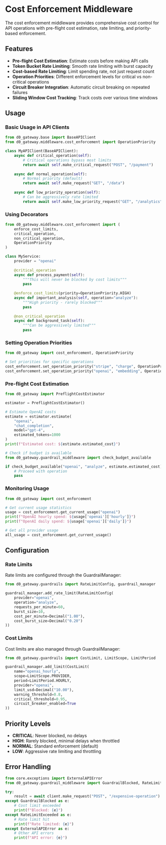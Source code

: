 # Cost Enforcement Middleware

The cost enforcement middleware provides comprehensive cost control for API operations with pre-flight cost estimation, rate limiting, and priority-based enforcement.

## Features

- **Pre-flight Cost Estimation**: Estimate costs before making API calls
- **Token Bucket Rate Limiting**: Smooth rate limiting with burst capacity
- **Cost-based Rate Limiting**: Limit spending rate, not just request count
- **Operation Priorities**: Different enforcement levels for critical vs non-critical operations
- **Circuit Breaker Integration**: Automatic circuit breaking on repeated failures
- **Sliding Window Cost Tracking**: Track costs over various time windows

## Usage

### Basic Usage in API Clients

```python
from d0_gateway.base import BaseAPIClient
from d0_gateway.middleware.cost_enforcement import OperationPriority

class MyAPIClient(BaseAPIClient):
    async def critical_operation(self):
        # Critical operations bypass most limits
        return await self.make_critical_request("POST", "/payment")
    
    async def normal_operation(self):
        # Normal priority (default)
        return await self.make_request("GET", "/data")
    
    async def low_priority_operation(self):
        # Can be aggressively rate limited
        return await self.make_low_priority_request("GET", "/analytics")
```

### Using Decorators

```python
from d0_gateway.middleware.cost_enforcement import (
    enforce_cost_limits,
    critical_operation,
    non_critical_operation,
    OperationPriority
)

class MyService:
    provider = "openai"
    
    @critical_operation
    async def process_payment(self):
        """This will never be blocked by cost limits"""
        pass
    
    @enforce_cost_limits(priority=OperationPriority.HIGH)
    async def important_analysis(self, operation="analyze"):
        """High priority - rarely blocked"""
        pass
    
    @non_critical_operation
    async def background_task(self):
        """Can be aggressively limited"""
        pass
```

### Setting Operation Priorities

```python
from d0_gateway import cost_enforcement, OperationPriority

# Set priorities for specific operations
cost_enforcement.set_operation_priority("stripe", "charge", OperationPriority.CRITICAL)
cost_enforcement.set_operation_priority("openai", "embedding", OperationPriority.LOW)
```

### Pre-flight Cost Estimation

```python
from d0_gateway import PreflightCostEstimator

estimator = PreflightCostEstimator()

# Estimate OpenAI costs
estimate = estimator.estimate(
    "openai",
    "chat_completion",
    model="gpt-4",
    estimated_tokens=1000
)
print(f"Estimated cost: ${estimate.estimated_cost}")

# Check if budget is available
from d0_gateway.guardrail_middleware import check_budget_available

if check_budget_available("openai", "analyze", estimate.estimated_cost):
    # Proceed with operation
    pass
```

### Monitoring Usage

```python
from d0_gateway import cost_enforcement

# Get current usage statistics
usage = cost_enforcement.get_current_usage("openai")
print(f"OpenAI hourly spend: ${usage['openai']['hourly']}")
print(f"OpenAI daily spend: ${usage['openai']['daily']}")

# Get all provider usage
all_usage = cost_enforcement.get_current_usage()
```

## Configuration

### Rate Limits

Rate limits are configured through the GuardrailManager:

```python
from d0_gateway.guardrails import RateLimitConfig, guardrail_manager

guardrail_manager.add_rate_limit(RateLimitConfig(
    provider="openai",
    operation="analyze",
    requests_per_minute=60,
    burst_size=10,
    cost_per_minute=Decimal("1.00"),
    cost_burst_size=Decimal("0.20")
))
```

### Cost Limits

Cost limits are also managed through GuardrailManager:

```python
from d0_gateway.guardrails import CostLimit, LimitScope, LimitPeriod

guardrail_manager.add_limit(CostLimit(
    name="openai_hourly",
    scope=LimitScope.PROVIDER,
    period=LimitPeriod.HOURLY,
    provider="openai",
    limit_usd=Decimal("10.00"),
    warning_threshold=0.8,
    critical_threshold=0.95,
    circuit_breaker_enabled=True
))
```

## Priority Levels

- **CRITICAL**: Never blocked, no delays
- **HIGH**: Rarely blocked, minimal delays when throttled
- **NORMAL**: Standard enforcement (default)
- **LOW**: Aggressive rate limiting and throttling

## Error Handling

```python
from core.exceptions import ExternalAPIError
from d0_gateway.guardrail_middleware import GuardrailBlocked, RateLimitExceeded

try:
    result = await client.make_request("POST", "/expensive-operation")
except GuardrailBlocked as e:
    # Cost limit exceeded
    print(f"Blocked: {e}")
except RateLimitExceeded as e:
    # Rate limit hit
    print(f"Rate limited: {e}")
except ExternalAPIError as e:
    # Other API errors
    print(f"API error: {e}")
```